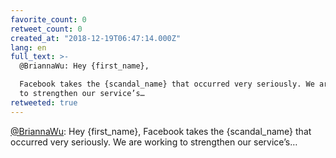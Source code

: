 ```yaml
---
favorite_count: 0
retweet_count: 0
created_at: "2018-12-19T06:47:14.000Z"
lang: en
full_text: >-
  @BriannaWu: Hey {first_name},

  Facebook takes the {scandal_name} that occurred very seriously. We are working
  to strengthen our service’s…
retweeted: true
---
```


[@BriannaWu](https://twitter.com/BriannaWu): Hey {first_name}, Facebook takes
the {scandal_name} that occurred very seriously. We are working to strengthen
our service’s…
